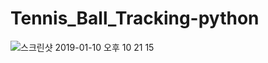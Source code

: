 # Tennis_Ball_Tracking-python

![스크린샷 2019-01-10 오후 10 21 15](https://user-images.githubusercontent.com/7419790/94501281-763dff80-023c-11eb-92b5-d890ddefd58e.png)
